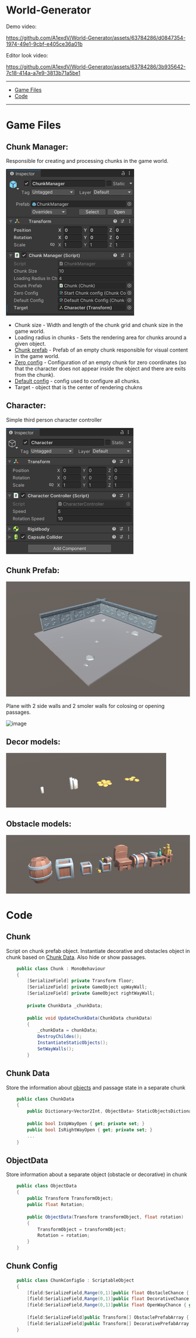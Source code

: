 # World-Generator

Demo video:

https://github.com/A1exdV/World-Generator/assets/63784286/d0847354-1974-49e1-9cbf-e405ce36a01b

Editor look video:

https://github.com/A1exdV/World-Generator/assets/63784286/3b935642-7c18-414a-a7e9-3813b71a5be1

-----------------------
- [Game Files](https://github.com/A1exdV/World-Generator/tree/main#game-files)
- [Code](https://github.com/A1exdV/World-Generator/tree/main#code)
-----------------------
# Game Files

## Chunk Manager:

Responsible for creating and processing chunks in the game world.

![](./Media/ChunkManager.png)

- Chunk size - Width and length of the chunk grid and chunk size in the game world.
- Loading radius in chunks - Sets the rendering area for chunks around a given object.
- [Chunk prefab](https://github.com/A1exdV/World-Generator/tree/main#chunk) - Prefab of an empty chunk responsible for visual content in the game world.
- [Zero config](https://github.com/A1exdV/World-Generator/tree/main#chunk-config) - Configuration of an empty chunk for zero coordinates (so that the character does not appear inside the object and there are exits from the chunk).
- [Default config](https://github.com/A1exdV/World-Generator/tree/main#chunk-config) - config used to configure all chunks.
- Target - object that is the center of rendering chukns

## Character:

Simple third person character controller

![](./Media/Character.png)

## Chunk Prefab:

![](https://github.com/A1exdV/World-Generator/blob/main/Media/chunk.png)

Plane with 2 side walls and 2 smoler walls for colosing or opening passages.

![image](https://github.com/A1exdV/World-Generator/assets/63784286/d56b8ef9-07bf-40e9-b8d7-63090322f0f3)

## Decor models:

![](./Media/decor.png)

## Obstacle models:

![](./Media/Obstacles.png)

# Code

## Chunk

Script on chunk prefab object. Instantiate decorative and obstacles object in chunk based on [Chunk Data](https://github.com/A1exdV/World-Generator/tree/main#chunk-data).
Also hide or show passages.

```C#
    public class Chunk : MonoBehaviour
    {
        [SerializeField] private Transform floor;
        [SerializeField] private GameObject upWayWall;
        [SerializeField] private GameObject rightWayWall;

        private ChunkData _chunkData;

        public void UpdateChunkData(ChunkData chunkData)
        {
            _chunkData = chunkData;
            DestroyChildes();
            InstantiateStaticObjects();
            SetWayWalls();
        }
```

## Chunk Data

Store the information about [objects](https://github.com/A1exdV/World-Generator/tree/main#objectdata) and passage state in a separate chunk

```C#
    public class ChunkData
    {
        public Dictionary<Vector2Int, ObjectData> StaticObjectsDictionary { get; private set; }
        
        public bool IsUpWayOpen { get; private set; }
        public bool IsRightWayOpen { get; private set; }
        ...
    }
```

## ObjectData

Store information about a separate object (obstacle or decorative) in chunk
```C#
    public class ObjectData
    {
        public Transform TransformObject;
        public float Rotation;

        public ObjectData(Transform transformObject, float rotation)
        {
            TransformObject = transformObject;
            Rotation = rotation;
        }
    }
```

## Chunk Config

```C#
    public class ChunkConfigSo : ScriptableObject
    {
        [field:SerializeField,Range(0,1)]public float ObstacleChance { get; private set; }
        [field:SerializeField,Range(0,1)]public float DecorativeChance { get; private set; }
        [field:SerializeField,Range(0,1)]public float OpenWayChance { get; private set; }
        
        [field:SerializeField]public Transform[] ObstaclePrefabArray { get; private set; }
        [field:SerializeField]public Transform[] DecorativePrefabArray { get; private set; }
    }
```
